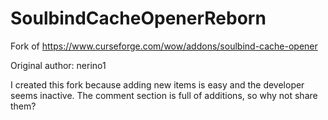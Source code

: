 # SoulbindCacheOpenerReborn
Fork of https://www.curseforge.com/wow/addons/soulbind-cache-opener

Original author: nerino1

I created this fork because adding new items is easy and the developer seems inactive. The comment section is full of additions, so why not share them?
